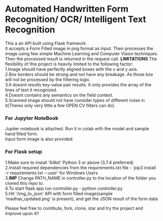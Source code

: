 # Automated Handwritten Form Recognition/ OCR/ Intelligent Text Recognition
This a an API built using Flask framwork.</br>
It accepts a Form Filled image in png format as input. Then processes the image using few simple Machine Learning and Computer Vision techniques. Then the processed result is returned in the request call.
**LIMITATIONS** The flexibility of this project is heavily limited to the following factor:</br>
1.Image should have perfectly aligned boxes with the x and y axis.</br>
2.Box borders should be strong and not have any breakage. As those box will not be processed by the filtering logic.</br>
3.It doesnt results key-value pair results. It only provides the array of the lines of text it recognized.</br>
4.Doesnt contains any semantics on the field context.</br>
5.Scanned image should not have consider types of different noise in it(Theres only very little a few OPEN CV filters can do).</br>

### For Jupyter NoteBook
Jupiter notebook is attached. Run it in colab with the model and sample hand filled form.</br>
Input form image is also provided.</br>

### For Flask setup
1.Make sure to install '64bit' Python 3 or above (3.7.4 preferred)</br>
2.Install required dependencies from the requirements.txt file - 'pip3 install -r requirements.txt --user' for Windows Users</br>
3.**IMP** Change PATH_NAME in controller.py to the location of the folder you cloned this repo to.</br>
4.To start flask app run controller.py - python controller.py</br>
5.Hit '/img_to_json' API with form filled image(sample 'madhav_updated.png' is present), and get the JSON result of the form data</br>

Please feel free to contibute, fork, clone, star and try the project and improve upon it!!</br>
